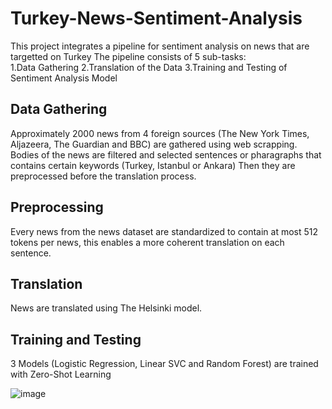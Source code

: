 # Turkey-News-Sentiment-Analysis
This project integrates a pipeline for sentiment analysis on news that are targetted on Turkey
The pipeline consists of 5 sub-tasks:</br>
1.Data Gathering
2.Translation of the Data
3.Training and Testing of Sentiment Analysis Model

## Data Gathering
Approximately 2000 news from 4 foreign sources (The New York Times, Aljazeera, The Guardian and BBC) are gathered using web scrapping.
Bodies of the news are filtered and selected sentences or pharagraphs that contains certain keywords (Turkey, Istanbul or Ankara)
Then they are preprocessed before the translation process.

## Preprocessing
Every news from the news dataset are standardized to contain at most 512 tokens per news, this enables a more coherent translation on each sentence.

## Translation
News are translated using The Helsinki model.

## Training and Testing
3 Models (Logistic Regression, Linear SVC and Random Forest) are trained with Zero-Shot Learning


![image](https://github.com/user-attachments/assets/d463e4f8-8fe8-4d6e-834c-ddc0fb9d84cd)
